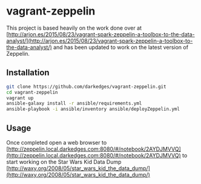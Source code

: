# vagrant-zeppelin

This project is based heavily on the work done over at [http://arjon.es/2015/08/23/vagrant-spark-zeppelin-a-toolbox-to-the-data-analyst/](http://arjon.es/2015/08/23/vagrant-spark-zeppelin-a-toolbox-to-the-data-analyst/)
and has been updated to work on the latest version of Zeppelin.

## Installation

```bash
git clone https://github.com/darkedges/vagrant-zeppelin.git
cd vagrant-zeppelin
vagrant up
ansible-galaxy install -r ansible/requirements.yml
ansible-playbook -i ansible/inventory ansible/deployZeppelin.yml
```

## Usage

Once completed open a web browser to [http://zeppelin.local.darkedges.com:8080/#/notebook/2AYDJMVVQ](http://zeppelin.local.darkedges.com:8080/#/notebook/2AYDJMVVQ) to start working on the Star Wars Kid Data Dump 
[http://waxy.org/2008/05/star_wars_kid_the_data_dump/](http://waxy.org/2008/05/star_wars_kid_the_data_dump/)
